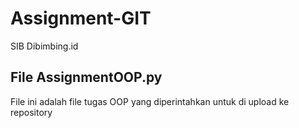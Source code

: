 # Assignment-GIT
SIB Dibimbing.id

## File AssignmentOOP.py
File ini adalah file tugas OOP yang diperintahkan untuk di upload ke repository
